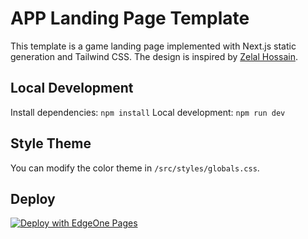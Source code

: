 # APP Landing Page Template
This template is a game landing page implemented with Next.js static generation and Tailwind CSS. The design is inspired by [Zelal Hossain](https://www.figma.com/community/file/1217036317745794461).

## Local Development
Install dependencies: `npm install`
Local development: `npm run dev`

## Style Theme
You can modify the color theme in `/src/styles/globals.css`.

## Deploy
[![Deploy with EdgeOne Pages](https://cdnstatic.tencentcs.com/edgeone/pages/deploy.svg)](https://console.tencentcloud.com/edgeone/pages/new?template=game-landing-page)




